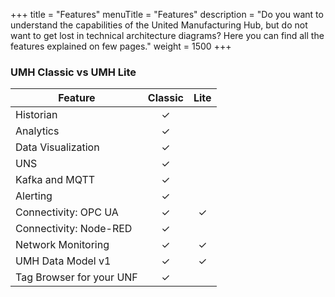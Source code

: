 +++
title = "Features"
menuTitle = "Features"
description = "Do you want to understand the capabilities of the United Manufacturing Hub, but do not want to get lost in technical architecture diagrams? Here you can find all the features explained on few pages."
weight = 1500
+++
### UMH Classic vs UMH Lite

| Feature                   | Classic | Lite |
|---------------------------|:-------:|:----:|
| Historian                 |    ✓    |      |
| Analytics                 |    ✓    |      |
| Data Visualization        |    ✓    |      |
| UNS                       |    ✓    |      |
| Kafka and MQTT            |    ✓    |      |
| Alerting                  |    ✓    |      |
| Connectivity: OPC UA      |    ✓    |  ✓   |
| Connectivity: Node-RED    |    ✓    |      |
| Network Monitoring        |    ✓    |  ✓   |
| UMH Data Model v1         |    ✓    |  ✓   |
| Tag Browser for your UNF  |    ✓    |      |
